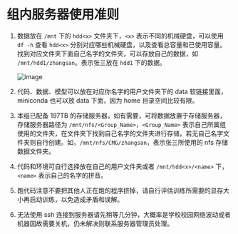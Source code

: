 # 组内服务器使用准则

1. 数据放在 `/mnt` 下的 `hdd<x>` 文件夹下，`<x>` 表示不同的机械硬盘，可以使用 `df -h` 查看 `hdd<x>` 分别对应哪些机械硬盘，以及查看总容量和已使用容量。找到对应文件夹下面自己名字的文件夹，可以存放自己的数据，如 `/mnt/hdd1/zhangsan`。表示张三放在 `hdd1` 下的数据。

   ![image](https://github.com/VL-Group/Maintaince-Manual/assets/54879512/44caa339-3375-4cb8-a83a-192a78fd799c)
2. 代码、数据、模型可以放在对应你名字的用户文件夹下的 data 软链接里面，miniconda 也可以放 data 下面，因为 home 目录空间比较有限。
3. 本组已配备 197TB 的存储服务器，如有需要，可将数据放置于存储服务器，存储服务器路径为 `/mnt/nfs/<Group_Name>`，`<Group_Name>` 表示自己所属组使用的文件夹，在文件夹下找到自己名字的文件夹进行存储，若无自己名字文件夹则自行创建。如，`/mnt/nfs/CMG/zhangsan`，表示张三所使用的 nfs 存储数据文件夹。
4. 代码和环境可自行选择放在自己的用户文件夹或者 `/mnt/hdd<x>/<name>` 下，`<name>` 表示自己的名字的拼音。
5. 跑代码注意不要把其他人正在跑的程序挤掉，请自行评估训练所需要的显存大小再启动训练，以免造成矛盾和误解。
6. 无法使用 ssh 连接到服务器请先稍等几分钟，大概率是学校校园网络波动或者机器因故需要关机，仍未解决则联系服务器管理员处理。
